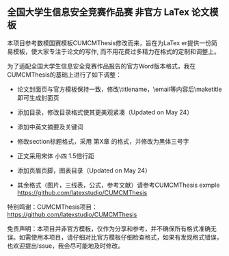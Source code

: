 
## 全国大学生信息安全竞赛作品赛 非官方 LaTex 论文模板 

本项目参考数模国赛模板CUMCMThesis修改而来，旨在为LaTex er提供一份简易模板，使大家专注于论文的写作, 而不用花费过多精力在格式的定制和调整上。

为了适配全国大学生信息安全竞赛作品报告的官方Word版本格式，我在CUMCMThesis的基础上进行了如下调整：

- 论文封面页与官方模板保持一致，修改\titlename，\email等内容后\maketitle即可生成封面页

- 添加目录，修改目录格式使其更美观紧凑（Updated on May 24）

- 添加中英文摘要及关键词

- 修改section标题格式，采用 第X章 的格式，并修改为黑体三号字

- 正文采用宋体 小四 1.5倍行距

- 添加页眉页脚，图表目录（Updated on May 24）

- 其余格式（图片，三线表，公式，参考文献）请参考CUMCMThesis exmple https://github.com/latexstudio/CUMCMThesis

特别鸣谢：CUMCMThesis项目：https://github.com/latexstudio/CUMCMThesis

免责声明：本项目并非官方模板，仅作为分享和参考，并不确保所有格式准确无误。如需使用本项目，请仔细对比官方模板仔细检查格式，如果有发现格式错误，也欢迎提出Issue，我会尽可能地及时修改。
